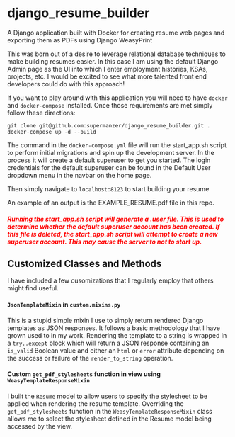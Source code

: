 # django_resume_builder
A Django application built with Docker for creating resume web pages and exporting them as PDFs using Django WeasyPrint


This was born out of a desire to leverage relational database techniques to make building resumes easier.  In this case I am using the default Django Admin page as the UI into which I enter employment histories, KSAs, projects, etc.  I would be excited to see what more talented front end developers could do with this approach!


If you want to play around with this application you will need to have `docker` and `docker-compose` installed.  Once those requirements are met simply follow these directions:

```
git clone git@github.com:supermanzer/django_resume_builder.git .
docker-compose up -d --build
```
The command in the `docker-compose.yml` file will run the start_app.sh script to perform initial migrations and spin up the development server.  In the process it will create a default superuser to get you started.  The login credentials for the default superuser can be found in the Default User dropdown menu in the navbar on the home page.

Then simply navigate to `localhost:8123` to start building your resume

An example of an output is the EXAMPLE_RESUME.pdf file in this repo.



##### <text style="color:red">Running the start_app.sh script will generate a .user file.  This is used to determine whether the default superuser account has been created.  If this file is deleted, the start_app.sh script will attempt to create a new superuser account.  This may cause the server to not to start up.</text>

## Customized Classes and Methods
I have included a few cusomizations that I regularly employ that others might find useful.

#### `JsonTemplateMixin` in `custom.mixins.py`
This is a stupid simple mixin I use to simply return rendered Django templates as JSON responses.  It follows a basic methodology that I have grown used to in my work.  Rendering the template to a string is wrapped in a `try..except` block which will return a JSON response containing an `is_valid` Boolean value and either an `html` or `error` attribute depending on the success or failure of the `render_to_string` operation.

#### Custom `get_pdf_stylesheets` function in view using `WeasyTemplateResponseMixin`
I built the `Resume` model to allow users to specify the stylesheet to be applied when rendering the resume template.  Overriding the `get_pdf_stylesheets` function in the `WeasyTemplateResponseMixin` class allows me to select the stylesheet defined in the Resume model being accessed by the view.
